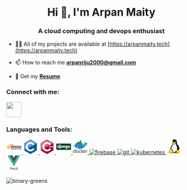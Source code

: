 <h1 align="center">Hi 👋, I'm Arpan Maity</h1>
<h3 align="center">A cloud computing and devops enthusiast</h3>

- 👨‍💻 All of my projects are available at [https://arpanmaity.tech](https://arpanmaity.tech)

- 📫 How to reach me **arpanriju2000@gmail.com**

- 📄 Get my **[Resume](https://dituni-my.sharepoint.com/:b:/g/personal/1000012353_dit_edu_in/EZFZ-XyO0NFEkIWwy9mU-9oBlwyu78WovkIYr5Yky35Crw?e=sAwDVj)**

<h3 align="left">Connect with me:</h3>
<p align="left">
<a href="https://linkedin.com/in/arpan-m-87a953115" target="blank"><img align="center" src="https://cdn3.iconfinder.com/data/icons/free-social-icons/67/Untitled-11-512.png" height="40" width="40" /></a>
</p>

<h3 align="left">Languages and Tools:</h3>
<p align="left"> <a href="https://aws.amazon.com" target="_blank"> <img src="https://raw.githubusercontent.com/devicons/devicon/master/icons/amazonwebservices/amazonwebservices-original-wordmark.svg" alt="aws" width="40" height="40"/> </a> <a href="https://www.cprogramming.com/" target="_blank"> <img src="https://raw.githubusercontent.com/devicons/devicon/master/icons/c/c-original.svg" alt="c" width="40" height="40"/> </a> <a href="https://www.w3schools.com/cpp/" target="_blank"> <img src="https://raw.githubusercontent.com/devicons/devicon/master/icons/cplusplus/cplusplus-original.svg" alt="cplusplus" width="40" height="40"/> </a> <a href="https://www.djangoproject.com/" target="_blank"> <img src="https://raw.githubusercontent.com/devicons/devicon/master/icons/django/django-original.svg" alt="django" width="40" height="40"/> </a> <a href="https://www.docker.com/" target="_blank"> <img src="https://raw.githubusercontent.com/devicons/devicon/master/icons/docker/docker-original-wordmark.svg" alt="docker" width="40" height="40"/> </a> <a href="https://firebase.google.com/" target="_blank"> <img src="https://www.vectorlogo.zone/logos/firebase/firebase-icon.svg" alt="firebase" width="40" height="40"/> </a> <a href="https://git-scm.com/" target="_blank"> <img src="https://www.vectorlogo.zone/logos/git-scm/git-scm-icon.svg" alt="git" width="40" height="40"/> </a> <a href="https://kubernetes.io" target="_blank"> <img src="https://www.vectorlogo.zone/logos/kubernetes/kubernetes-icon.svg" alt="kubernetes" width="40" height="40"/> </a> <a href="https://www.linux.org/" target="_blank"> <img src="https://raw.githubusercontent.com/devicons/devicon/master/icons/linux/linux-original.svg" alt="linux" width="40" height="40"/> </a> <a href="https://vuejs.org/" target="_blank"> <img src="https://raw.githubusercontent.com/devicons/devicon/master/icons/vuejs/vuejs-original-wordmark.svg" alt="vuejs" width="40" height="40"/> </a> </p>

<p><img align="center" src="https://github-readme-stats.vercel.app/api/top-langs?username=binary-greens&show_icons=true&locale=en&layout=compact" alt="binary-greens" /></p>

